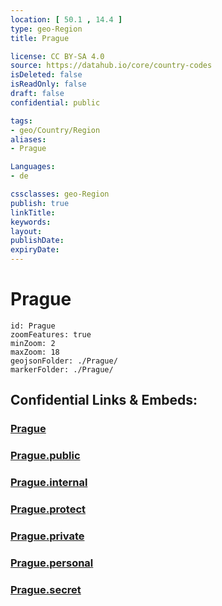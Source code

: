 ```yaml
---
location: [ 50.1 , 14.4 ] 
type: geo-Region
title: Prague

license: CC BY-SA 4.0
source: https://datahub.io/core/country-codes
isDeleted: false
isReadOnly: false
draft: false
confidential: public

tags:
- geo/Country/Region
aliases:
- Prague

Languages:
- de

cssclasses: geo-Region
publish: true
linkTitle: 
keywords: 
layout: 
publishDate: 
expiryDate: 
---
```


# Prague

```leaflet
id: Prague
zoomFeatures: true 
minZoom: 2 
maxZoom: 18
geojsonFolder: ./Prague/
markerFolder: ./Prague/
```


## Confidential Links & Embeds: 

### [Prague](/_Standards/Earth/Continent/Europe/Europe~Central/Czech_Republic/regions~Czech_Republic/Prague.md) 

### [Prague.public](/_public/Earth/Continent/Europe/Europe~Central/Czech_Republic/regions~Czech_Republic/Prague.public.md) 

### [Prague.internal](/_internal/Earth/Continent/Europe/Europe~Central/Czech_Republic/regions~Czech_Republic/Prague.internal.md) 

### [Prague.protect](/_protect/Earth/Continent/Europe/Europe~Central/Czech_Republic/regions~Czech_Republic/Prague.protect.md) 

### [Prague.private](/_private/Earth/Continent/Europe/Europe~Central/Czech_Republic/regions~Czech_Republic/Prague.private.md) 

### [Prague.personal](/_personal/Earth/Continent/Europe/Europe~Central/Czech_Republic/regions~Czech_Republic/Prague.personal.md) 

### [Prague.secret](/_secret/Earth/Continent/Europe/Europe~Central/Czech_Republic/regions~Czech_Republic/Prague.secret.md)

